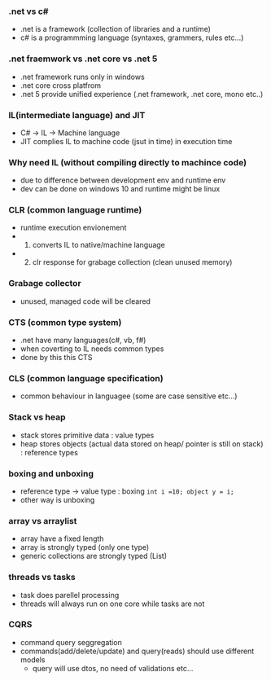 ### .net vs c#
- .net is a framework (collection of libraries and a runtime)
- c# is a programmming language (syntaxes, grammers, rules etc...)

### .net fraemwork vs .net core vs .net 5
- .net framework runs only in windows
- .net core cross platfrom
- .net 5 provide unified experience (.net framework, .net core, mono etc..) 

### IL(intermediate language) and JIT
- C# -> IL -> Machine language
- JIT complies IL to machine code (jsut in time) in execution time

### Why need IL (without compiling directly to machince code)
- due to difference between development env and runtime env
- dev can be done on windows 10 and runtime might be linux

### CLR (common language runtime)
- runtime execution envionement
- 1. converts IL to native/machine language
- 2. clr response for grabage collection (clean unused memory)

### Grabage collector
- unused, managed code will be cleared

### CTS (common type system)
- .net have many languages(c#, vb, f#)
- when coverting to IL needs common types 
- done by this this CTS 

### CLS (common language specification)
- common behaviour in languagee (some are case sensitive etc...)

### Stack vs heap
- stack stores primitive data : value types
- heap stores objects (actual data stored on heap/ pointer is still on stack) : reference types

### boxing and unboxing
- reference type -> value type : boxing
`int i =10; object y = i;`
- other way is unboxing

### array vs arraylist
- array have a fixed length
- array is strongly typed (only one type)
- generic collections are strongly typed (List<int>)

### threads vs tasks
- task does parellel processing
- threads will always run on one core while tasks are not

### CQRS
- command query seggregation 
- commands(add/delete/update) and query(reads) should use different models
    - query will use dtos, no need of validations etc...